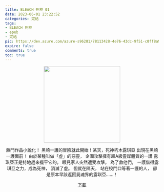 ```yaml
---
title: BLEACH 死神 01
date: 2023-06-01 23:22:52
categories: 完結
tags:
- BLEACH 死神
- epub
- 完結
pic: https://dev.azure.com/azure-s96281/78113428-4e76-43dc-9f51-c0ff8a913055/_apis/git/repositories/a379171b-de46-4c10-9b0d-00da23959885/items?path=/Epub%20Cover/BLEACH%20%E6%AD%BB%E7%A5%9E-01.jpg&versionDescriptor%5BversionOptions%5D=0&versionDescriptor%5BversionType%5D=0&versionDescriptor%5Bversion%5D=main&resolveLfs=true&%24format=octetStream&api-version=5.0
expire: false
comments: true
toc: true
---
```


<div style="text-align:center" class="kratos-post-content">

<img width="250px" src="https://dev.azure.com/azure-s96281/78113428-4e76-43dc-9f51-c0ff8a913055/_apis/git/repositories/a379171b-de46-4c10-9b0d-00da23959885/items?path=/Epub%20Cover/BLEACH%20%E6%AD%BB%E7%A5%9E-01.jpg&versionDescriptor%5BversionOptions%5D=0&versionDescriptor%5BversionType%5D=0&versionDescriptor%5Bversion%5D=main&resolveLfs=true&%24format=octetStream&api-version=5.0">

<p>
熱門作品小說化！ 黑崎一護的冒險就此開始！某天，死神朽木露琪亞 出現在黑崎一護面前！ 由於某種叫做「虛」的惡靈， 企圖攻擊擁有超A級靈媒體質的一護 露琪亞正是特地趕來擺平它的。 眼見家人突然遭受攻擊， 為了救他們， 一護借得露琪亞之力，成為死神， 消滅了虛。 但就在隔天， 站在校門口等著一護的人， 卻是原本早該返回屍魂界的露琪亞……！
</p>

<p>
<a href="https://epubdatabase.azurewebsites.net/EBOOKS/EPUB/完結/BLEACH 死神/BLEACH%20%E6%AD%BB%E7%A5%9E%2001%20letters%20from%20the%20other%20side.epub?download=1">下載</a>
</p>

</div>
